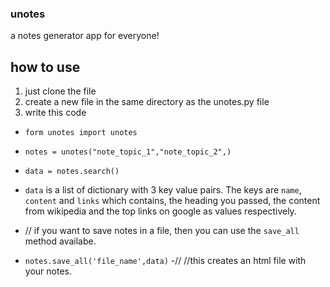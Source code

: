### unotes
a notes generator app for everyone!


## how to use
1) just clone the file
2) create a new file in the same directory as the unotes.py file
3) write this code

- `form unotes import unotes`
- `notes = unotes("note_topic_1","note_topic_2",)`
- `data = notes.search()`
- `data` is a list of dictionary with 3 key value pairs. The keys are `name`, `content` and `links` which contains, the heading you passed, the content from wikipedia and the top links on google as values respectively.

- // if you want to save notes in a file, then you can use the `save_all` method availabe.
- `notes.save_all('file_name',data)`
-//
//this creates an html file with your notes.
